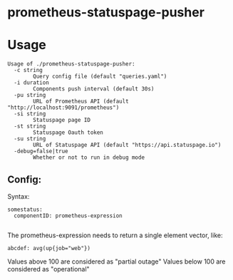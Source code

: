 # prometheus-statuspage-pusher

# Usage
```
Usage of ./prometheus-statuspage-pusher:
  -c string
    	Query config file (default "queries.yaml")
  -i duration
    	Components push interval (default 30s)
  -pu string
    	URL of Prometheus API (default "http://localhost:9091/prometheus")
  -si string
    	Statuspage page ID
  -st string
    	Statuspage Oauth token
  -su string
    	URL of Statuspage API (default "https://api.statuspage.io")
  -debug=false|true
        Whether or not to run in debug mode
```

## Config:
Syntax:
```
somestatus:
  componentID: prometheus-expression
  
```

The prometheus-expression needs to return a single element vector, like:
```
abcdef: avg(up{job="web"})
```
Values above 100 are considered as "partial outage"
Values below 100 are considered as "operational"
